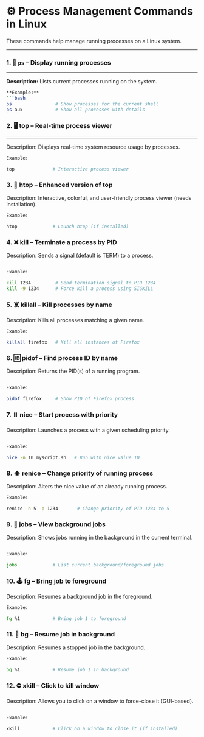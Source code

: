 # ⚙️ Process Management Commands in Linux

These commands help manage running processes on a Linux system.

---

### 1. 🧾 `ps` – Display running processes  
___
**Description:** Lists current processes running on the system. 

```bash
**Example:**  
```bash
ps                # Show processes for the current shell
ps aux            # Show all processes with details

```


### 2. 🖥️ top – Real-time process viewer
___
Description: Displays real-time system resource usage by processes.


```bash
Example:

top              # Interactive process viewer

```

### 3. 🚀 htop – Enhanced version of top

Description: Interactive, colorful, and user-friendly process viewer (needs installation).


```bash
Example:

htop             # Launch htop (if installed)

```

### 4. ❌ kill – Terminate a process by PID

Description: Sends a signal (default is TERM) to a process.

```bash

Example:

kill 1234         # Send termination signal to PID 1234
kill -9 1234      # Force kill a process using SIGKILL


```

### 5. ☠️ killall – Kill processes by name

Description: Kills all processes matching a given name.


```bash
Example:

killall firefox   # Kill all instances of Firefox


```

### 6. 🆔 pidof – Find process ID by name

Description: Returns the PID(s) of a running program.


```bash

Example:

pidof firefox     # Show PID of Firefox process


```

### 7. ⏸️ nice – Start process with priority

Description: Launches a process with a given scheduling priority.


```bash

Example:

nice -n 10 myscript.sh   # Run with nice value 10


```

### 8. ⬆️ renice – Change priority of running process

Description: Alters the nice value of an already running process.

```bash
Example:

renice -n 5 -p 1234       # Change priority of PID 1234 to 5

```

### 9. 🧵 jobs – View background jobs

Description: Shows jobs running in the background in the current terminal.

```bash

Example:

jobs             # List current background/foreground jobs


```

### 10. 🕹️ fg – Bring job to foreground

Description: Resumes a background job in the foreground.


```bash
Example:

fg %1            # Bring job 1 to foreground


```

### 11. 🧩 bg – Resume job in background

Description: Resumes a stopped job in the background.



```bash
Example:

bg %1            # Resume job 1 in background


```

### 12. ⛔ xkill – Click to kill window

Description: Allows you to click on a window to force-close it (GUI-based).

```bash

Example:

xkill            # Click on a window to close it (if installed)
```